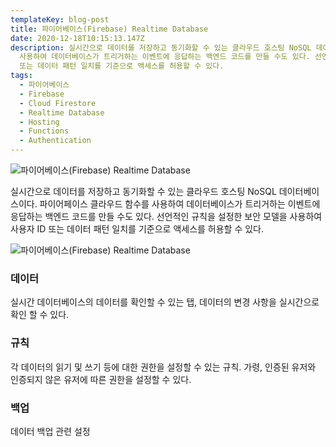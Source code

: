 ```yaml
---
templateKey: blog-post
title: 파이어베이스(Firebase) Realtime Database
date: 2020-12-18T10:15:13.147Z
description: 실시간으로 데이터를 저장하고 동기화할 수 있는 클라우드 호스팅 NoSQL 데이터베이스이다. 파이어페이스 클라우드 함수를
  사용하여 데이터베이스가 트리거하는 이벤트에 응답하는 백엔드 코드를 만들 수도 있다. 선언적인 규칙을 설정한 보안 모델을 사용하여 사용자 ID
  또는 데이터 패턴 일치를 기준으로 액세스를 허용할 수 있다.
tags:
  - 파이어베이스
  - Firebase
  - Cloud Firestore
  - Realtime Database
  - Hosting
  - Functions
  - Authentication
---
```

![파이어베이스(Firebase) Realtime Database](/assets/logo-standard.png "파이어베이스(Firebase) Realtime Database")

실시간으로 데이터를 저장하고 동기화할 수 있는 클라우드 호스팅 NoSQL 데이터베이스이다. 파이어페이스 클라우드 함수를 사용하여 데이터베이스가 트리거하는 이벤트에 응답하는 백엔드 코드를 만들 수도 있다. 선언적인 규칙을 설정한 보안 모델을 사용하여 사용자 ID 또는 데이터 패턴 일치를 기준으로 액세스를 허용할 수 있다.

![파이어베이스(Firebase) Realtime Database](/assets/chatbot_–_firebase_console.jpg "파이어베이스(Firebase) Realtime Database")

### 데이터
실시간 데이터베이스의 데이터를 확인할 수 있는 탭, 데이터의 변경 사항을 실시간으로 확인 할 수 있다.

### 규칙
각 데이터의 읽기 및 쓰기 등에 대한 권한을 설정할 수 있는 규칙. 가령, 인증된 유저와 인증되지 않은 유저에 따른 권한을 설정할 수 있다.

### 백업
데이터 백업 관련 설정